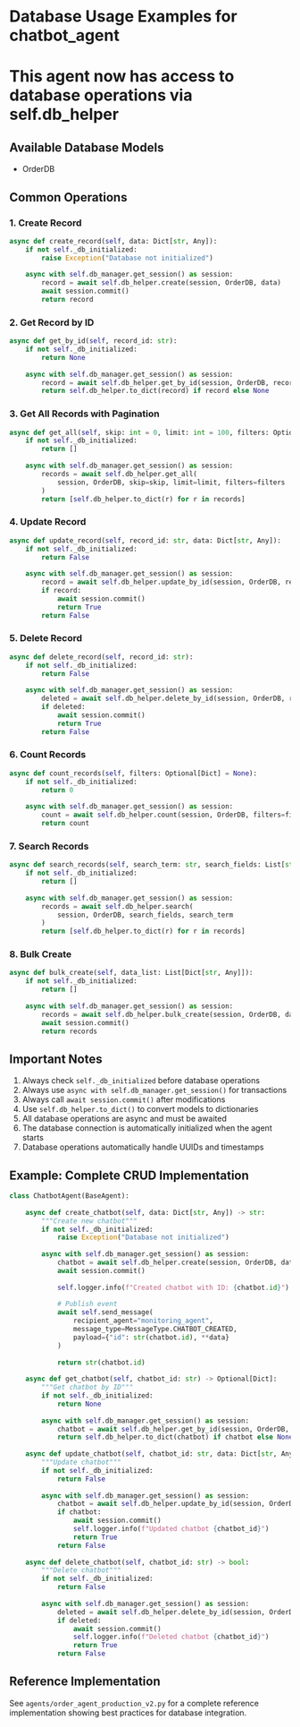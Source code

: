 
# Database Usage Examples for chatbot_agent
# This agent now has access to database operations via self.db_helper

## Available Database Models
- OrderDB

## Common Operations

### 1. Create Record
```python
async def create_record(self, data: Dict[str, Any]):
    if not self._db_initialized:
        raise Exception("Database not initialized")
    
    async with self.db_manager.get_session() as session:
        record = await self.db_helper.create(session, OrderDB, data)
        await session.commit()
        return record
```

### 2. Get Record by ID
```python
async def get_by_id(self, record_id: str):
    if not self._db_initialized:
        return None
    
    async with self.db_manager.get_session() as session:
        record = await self.db_helper.get_by_id(session, OrderDB, record_id)
        return self.db_helper.to_dict(record) if record else None
```

### 3. Get All Records with Pagination
```python
async def get_all(self, skip: int = 0, limit: int = 100, filters: Optional[Dict] = None):
    if not self._db_initialized:
        return []
    
    async with self.db_manager.get_session() as session:
        records = await self.db_helper.get_all(
            session, OrderDB, skip=skip, limit=limit, filters=filters
        )
        return [self.db_helper.to_dict(r) for r in records]
```

### 4. Update Record
```python
async def update_record(self, record_id: str, data: Dict[str, Any]):
    if not self._db_initialized:
        return False
    
    async with self.db_manager.get_session() as session:
        record = await self.db_helper.update_by_id(session, OrderDB, record_id, data)
        if record:
            await session.commit()
            return True
        return False
```

### 5. Delete Record
```python
async def delete_record(self, record_id: str):
    if not self._db_initialized:
        return False
    
    async with self.db_manager.get_session() as session:
        deleted = await self.db_helper.delete_by_id(session, OrderDB, record_id)
        if deleted:
            await session.commit()
            return True
        return False
```

### 6. Count Records
```python
async def count_records(self, filters: Optional[Dict] = None):
    if not self._db_initialized:
        return 0
    
    async with self.db_manager.get_session() as session:
        count = await self.db_helper.count(session, OrderDB, filters=filters)
        return count
```

### 7. Search Records
```python
async def search_records(self, search_term: str, search_fields: List[str]):
    if not self._db_initialized:
        return []
    
    async with self.db_manager.get_session() as session:
        records = await self.db_helper.search(
            session, OrderDB, search_fields, search_term
        )
        return [self.db_helper.to_dict(r) for r in records]
```

### 8. Bulk Create
```python
async def bulk_create(self, data_list: List[Dict[str, Any]]):
    if not self._db_initialized:
        return []
    
    async with self.db_manager.get_session() as session:
        records = await self.db_helper.bulk_create(session, OrderDB, data_list)
        await session.commit()
        return records
```

## Important Notes

1. Always check `self._db_initialized` before database operations
2. Always use `async with self.db_manager.get_session()` for transactions
3. Always call `await session.commit()` after modifications
4. Use `self.db_helper.to_dict()` to convert models to dictionaries
5. All database operations are async and must be awaited
6. The database connection is automatically initialized when the agent starts
7. Database operations automatically handle UUIDs and timestamps

## Example: Complete CRUD Implementation

```python
class ChatbotAgent(BaseAgent):
    
    async def create_chatbot(self, data: Dict[str, Any]) -> str:
        """Create new chatbot"""
        if not self._db_initialized:
            raise Exception("Database not initialized")
        
        async with self.db_manager.get_session() as session:
            chatbot = await self.db_helper.create(session, OrderDB, data)
            await session.commit()
            
            self.logger.info(f"Created chatbot with ID: {chatbot.id}")
            
            # Publish event
            await self.send_message(
                recipient_agent="monitoring_agent",
                message_type=MessageType.CHATBOT_CREATED,
                payload={"id": str(chatbot.id), **data}
            )
            
            return str(chatbot.id)
    
    async def get_chatbot(self, chatbot_id: str) -> Optional[Dict]:
        """Get chatbot by ID"""
        if not self._db_initialized:
            return None
        
        async with self.db_manager.get_session() as session:
            chatbot = await self.db_helper.get_by_id(session, OrderDB, chatbot_id)
            return self.db_helper.to_dict(chatbot) if chatbot else None
    
    async def update_chatbot(self, chatbot_id: str, data: Dict[str, Any]) -> bool:
        """Update chatbot"""
        if not self._db_initialized:
            return False
        
        async with self.db_manager.get_session() as session:
            chatbot = await self.db_helper.update_by_id(session, OrderDB, chatbot_id, data)
            if chatbot:
                await session.commit()
                self.logger.info(f"Updated chatbot {chatbot_id}")
                return True
            return False
    
    async def delete_chatbot(self, chatbot_id: str) -> bool:
        """Delete chatbot"""
        if not self._db_initialized:
            return False
        
        async with self.db_manager.get_session() as session:
            deleted = await self.db_helper.delete_by_id(session, OrderDB, chatbot_id)
            if deleted:
                await session.commit()
                self.logger.info(f"Deleted chatbot {chatbot_id}")
                return True
            return False
```

## Reference Implementation

See `agents/order_agent_production_v2.py` for a complete reference implementation
showing best practices for database integration.
